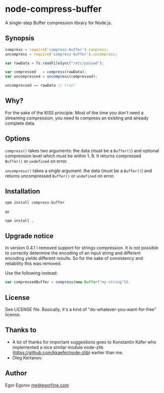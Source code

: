 # node-compress-buffer 

A single-step Buffer compression library for Node.js.

## Synopsis

```javascript
compress = require('compress-buffer').compress;
uncompress = require('compress-buffer').uncompress;

var rawData = fs.readFileSync("/etc/passwd");

var compressed   = compress(rawData);
var uncompressed = uncompress(compressed);

uncompressed == rawData // true!
```

## Why? 

For the sake of the KISS principle. Most of the time you don't need a streaming compression, you need to compress an existing and already complete data. 

## Options 

<code>compress()</code> takes two arguments: the data (must be a <code>Buffer()</code>) and optional compression level which must be within 1..9. It returns compressed <code>Buffer()</code> or <code>undefined</code> on error.

<code>uncompress()</code> takes a single argument: the data (must be a <code>Buffer()</code>) and returns uncompressed <code>Buffer()</code> or <code>undefined</code> on error.

## Installation

	npm install compress-buffer

or

	npm install .

## Upgrade notice

In version 0.4.1 I removed support for strings compression. It is not possible to correctly determine the encoding of an input string and different encoding yields different results. So for the sake of consistency and reliability this was removed. 

Use the following instead: 

```javascript
var compressedBuffer = compress(new Buffer("my string"));
```

## License

See LICENSE file. Basically, it's a kind of "do-whatever-you-want-for-free" license.


## Thanks to 

* A lot of thanks for important suggestions goes to Konstantin Käfer who implemented a nice similar module node-zlib (https://github.com/kkaefer/node-zlib) earlier than me.
* Oleg Kertanov.


## Author

Egor Egorov <me@egorfine.com>

